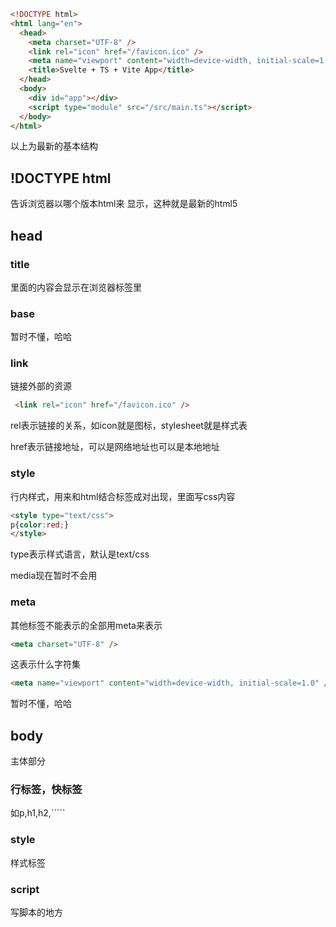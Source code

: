 ```html
<!DOCTYPE html>
<html lang="en">
  <head>
    <meta charset="UTF-8" />
    <link rel="icon" href="/favicon.ico" />
    <meta name="viewport" content="width=device-width, initial-scale=1.0" />
    <title>Svelte + TS + Vite App</title>
  </head>
  <body>
    <div id="app"></div>
    <script type="module" src="/src/main.ts"></script>
  </body>
</html>

```

以上为最新的基本结构

## !DOCTYPE html

告诉浏览器以哪个版本html来 显示，这种就是最新的html5

## head

### title

里面的内容会显示在浏览器标签里

### base

暂时不懂，哈哈

### link

链接外部的资源

```html
 <link rel="icon" href="/favicon.ico" />
```

rel表示链接的关系，如icon就是图标，stylesheet就是样式表

href表示链接地址，可以是网络地址也可以是本地地址

### style

行内样式，用来和html结合标签成对出现，里面写css内容

```html
<style type="text/css">
p{color:red;}
</style>
```

type表示样式语言，默认是text/css

media现在暂时不会用

### meta

其他标签不能表示的全部用meta来表示

```html
<meta charset="UTF-8" />
```

这表示什么字符集

```html
<meta name="viewport" content="width=device-width, initial-scale=1.0" />
```

暂时不懂，哈哈

## body

主体部分

### 行标签，快标签

如p,h1,h2,`````

### style

样式标签

### script

写脚本的地方

